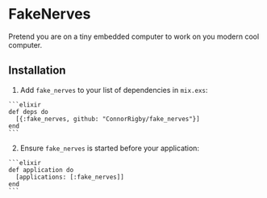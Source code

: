 # FakeNerves

Pretend you are on a tiny embedded computer to work on you modern cool computer.

## Installation

  1. Add `fake_nerves` to your list of dependencies in `mix.exs`:

    ```elixir
    def deps do
      [{:fake_nerves, github: "ConnorRigby/fake_nerves"}]
    end
    ```

  2. Ensure `fake_nerves` is started before your application:

    ```elixir
    def application do
      [applications: [:fake_nerves]]
    end
    ```

